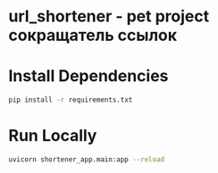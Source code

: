 # url_shortener - pet project сокращатель ссылок

# Install Dependencies
```sh
pip install -r requirements.txt
```
# Run Locally
```sh
uvicorn shortener_app.main:app --reload
```
